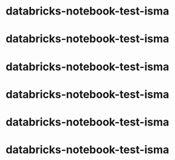 # databricks-notebook-test-isma
# databricks-notebook-test-isma
# databricks-notebook-test-isma
# databricks-notebook-test-isma
# databricks-notebook-test-isma
# databricks-notebook-test-isma
